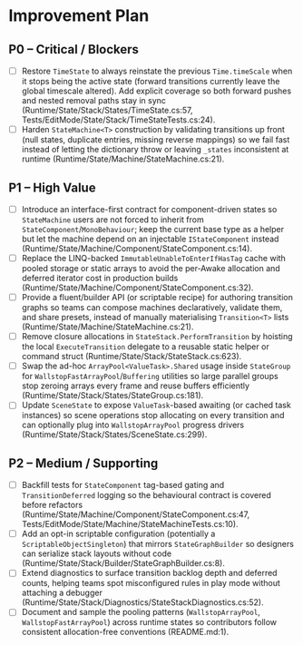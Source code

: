 # Improvement Plan

## P0 – Critical / Blockers
- [ ] Restore `TimeState` to always reinstate the previous `Time.timeScale` when it stops being the active state (forward transitions currently leave the global timescale altered). Add explicit coverage so both forward pushes and nested removal paths stay in sync (Runtime/State/Stack/States/TimeState.cs:57, Tests/EditMode/State/Stack/TimeStateTests.cs:24).
- [ ] Harden `StateMachine<T>` construction by validating transitions up front (null states, duplicate entries, missing reverse mappings) so we fail fast instead of letting the dictionary throw or leaving `_states` inconsistent at runtime (Runtime/State/Machine/StateMachine.cs:21).

## P1 – High Value
- [ ] Introduce an interface-first contract for component-driven states so `StateMachine` users are not forced to inherit from `StateComponent`/`MonoBehaviour`; keep the current base type as a helper but let the machine depend on an injectable `IStateComponent` instead (Runtime/State/Machine/Component/StateComponent.cs:14).
- [ ] Replace the LINQ-backed `ImmutableUnableToEnterIfHasTag` cache with pooled storage or static arrays to avoid the per-Awake allocation and deferred iterator cost in production builds (Runtime/State/Machine/Component/StateComponent.cs:32).
- [ ] Provide a fluent/builder API (or scriptable recipe) for authoring transition graphs so teams can compose machines declaratively, validate them, and share presets, instead of manually materialising `Transition<T>` lists (Runtime/State/Machine/StateMachine.cs:21).
- [ ] Remove closure allocations in `StateStack.PerformTransition` by hoisting the local `ExecuteTransition` delegate to a reusable static helper or command struct (Runtime/State/Stack/StateStack.cs:623).
- [ ] Swap the ad-hoc `ArrayPool<ValueTask>.Shared` usage inside `StateGroup` for `WallstopFastArrayPool`/`Buffering` utilities so large parallel groups stop zeroing arrays every frame and reuse buffers efficiently (Runtime/State/Stack/States/StateGroup.cs:181).
- [ ] Update `SceneState` to expose `ValueTask`-based awaiting (or cached task instances) so scene operations stop allocating on every transition and can optionally plug into `WallstopArrayPool` progress drivers (Runtime/State/Stack/States/SceneState.cs:299).

## P2 – Medium / Supporting
- [ ] Backfill tests for `StateComponent` tag-based gating and `TransitionDeferred` logging so the behavioural contract is covered before refactors (Runtime/State/Machine/Component/StateComponent.cs:47, Tests/EditMode/State/Machine/StateMachineTests.cs:10).
- [ ] Add an opt-in scriptable configuration (potentially a `ScriptableObjectSingleton`) that mirrors `StateGraphBuilder` so designers can serialize stack layouts without code (Runtime/State/Stack/Builder/StateGraphBuilder.cs:8).
- [ ] Extend diagnostics to surface transition backlog depth and deferred counts, helping teams spot misconfigured rules in play mode without attaching a debugger (Runtime/State/Stack/Diagnostics/StateStackDiagnostics.cs:52).
- [ ] Document and sample the pooling patterns (`WallstopArrayPool`, `WallstopFastArrayPool`) across runtime states so contributors follow consistent allocation-free conventions (README.md:1).
